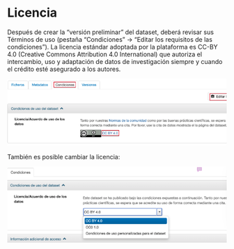 # Licencia


Después de crear la “versión preliminar” del dataset, deberá revisar sus Términos de uso (pestaña “Condiciones” → “Editar los requisitos de las condiciones”). La licencia estándar adoptada por la plataforma es CC-BY 4.0 (Creative Commons Attribution 4.0 International) que autoriza el intercambio, uso y adaptación de datos de investigación siempre y cuando el crédito esté asegurado a los autores. 

![licence1.png](public%2Flicence%2Flicence1.png)

También es posible cambiar la licencia: 

![licence2.png](public%2Flicence%2Flicence2.png)